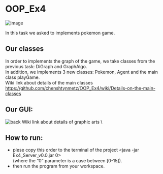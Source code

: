 # OOP_Ex4

![image](https://user-images.githubusercontent.com/80433297/148684563-372b5c1a-bfb0-42bb-948b-3a4444afd5ab.png)

In this task we asked to implements pokemon game.
## Our classes
In order to implements the graph of the game, we take classes from the previous task: DiGraph and GraphAlgo. \
In addition, we implements 3 new classes: Pokemon, Agent and the main class playGame. \
Wiki link about details of the main classes \
https://github.com/chenshtynmetz/OOP_Ex4/wiki/Details-on-the-main-classes
## Our GUI:
![back](https://user-images.githubusercontent.com/80433297/148686337-8b22f937-73b1-4b84-b388-d1b616167a12.jpeg)
Wiki link about details of graphic arts \ 


## How to run:
* plese copy this order to the terminal of the project <java -jar Ex4_Server_v0.0.jar 0> \
  (where the “0” parameter is a case between [0-15]).
* then run the program from your workspace.

